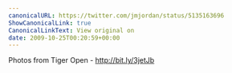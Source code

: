 ```yaml
---
canonicalURL: https://twitter.com/jmjordan/status/5135163696
ShowCanonicalLink: true
CanonicalLinkText: View original on
date: 2009-10-25T00:20:59+00:00
---
```

Photos from Tiger Open - http://bit.ly/3jetJb